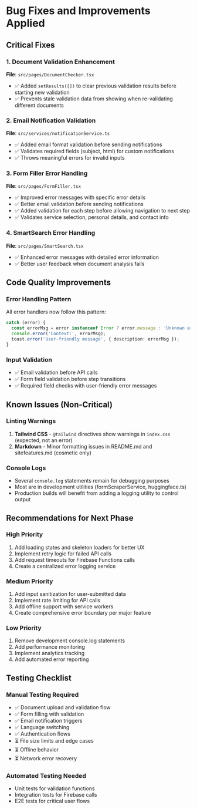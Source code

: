 # Bug Fixes and Improvements Applied

## Critical Fixes

### 1. Document Validation Enhancement
**File**: `src/pages/DocumentChecker.tsx`
- ✅ Added `setResults([])` to clear previous validation results before starting new validation
- ✅ Prevents stale validation data from showing when re-validating different documents

### 2. Email Notification Validation
**File**: `src/services/notificationService.ts`
- ✅ Added email format validation before sending notifications
- ✅ Validates required fields (subject, html) for custom notifications
- ✅ Throws meaningful errors for invalid inputs

### 3. Form Filler Error Handling
**File**: `src/pages/FormFiller.tsx`
- ✅ Improved error messages with specific error details
- ✅ Better email validation before sending notifications
- ✅ Added validation for each step before allowing navigation to next step
- ✅ Validates service selection, personal details, and contact info

### 4. SmartSearch Error Handling
**File**: `src/pages/SmartSearch.tsx`
- ✅ Enhanced error messages with detailed error information
- ✅ Better user feedback when document analysis fails

## Code Quality Improvements

### Error Handling Pattern
All error handlers now follow this pattern:
```typescript
catch (error) {
  const errorMsg = error instanceof Error ? error.message : 'Unknown error';
  console.error('Context:', errorMsg);
  toast.error('User-friendly message', { description: errorMsg });
}
```

### Input Validation
- ✅ Email validation before API calls
- ✅ Form field validation before step transitions
- ✅ Required field checks with user-friendly error messages

## Known Issues (Non-Critical)

### Linting Warnings
1. **Tailwind CSS** - `@tailwind` directives show warnings in `index.css` (expected, not an error)
2. **Markdown** - Minor formatting issues in README.md and sitefeatures.md (cosmetic only)

### Console Logs
- Several `console.log` statements remain for debugging purposes
- Most are in development utilities (formScraperService, huggingface.ts)
- Production builds will benefit from adding a logging utility to control output

## Recommendations for Next Phase

### High Priority
1. Add loading states and skeleton loaders for better UX
2. Implement retry logic for failed API calls
3. Add request timeouts for Firebase Functions calls
4. Create a centralized error logging service

### Medium Priority
1. Add input sanitization for user-submitted data
2. Implement rate limiting for API calls
3. Add offline support with service workers
4. Create comprehensive error boundary per major feature

### Low Priority
1. Remove development console.log statements
2. Add performance monitoring
3. Implement analytics tracking
4. Add automated error reporting

## Testing Checklist

### Manual Testing Required
- ✅ Document upload and validation flow
- ✅ Form filling with validation
- ✅ Email notification triggers
- ✅ Language switching
- ✅ Authentication flows
- ⏳ File size limits and edge cases
- ⏳ Offline behavior
- ⏳ Network error recovery

### Automated Testing Needed
- Unit tests for validation functions
- Integration tests for Firebase calls
- E2E tests for critical user flows
